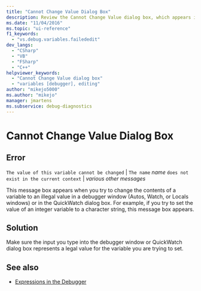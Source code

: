 ```yaml
---
title: "Cannot Change Value Dialog Box"
description: Review the Cannot Change Value dialog box, which appears in Visual Studio if you try to change a variable to an illegal value in a debugger window or QuickWatch.
ms.date: "11/04/2016"
ms.topic: "ui-reference"
f1_keywords:
  - "vs.debug.variables.failededit"
dev_langs:
  - "CSharp"
  - "VB"
  - "FSharp"
  - "C++"
helpviewer_keywords:
  - "Cannot Change Value dialog box"
  - "variables [debugger], editing"
author: "mikejo5000"
ms.author: "mikejo"
manager: jmartens
ms.subservice: debug-diagnostics
---
```

# Cannot Change Value Dialog Box

## Error
 `The value of this variable cannot be changed` &#124; `The name` *name* `does not exist in the current context` &#124; *various other messages*

 This message box appears when you try to change the contents of a variable to an illegal value in a debugger window (Autos, Watch, or Locals windows) or in the QuickWatch dialog box. For example, if you try to set the value of an integer variable to a character string, this message box appears.

## Solution
 Make sure the input you type into the debugger window or QuickWatch dialog box represents a legal value for the variable you are trying to set.

## See also

- [Expressions in the Debugger](../debugger/expressions-in-the-debugger.md)